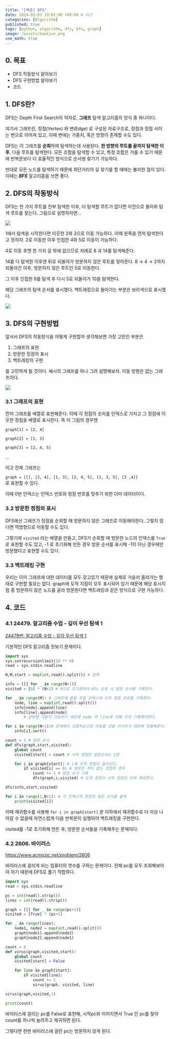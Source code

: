```yaml
---
title: "[백준] DFS"
date: 2024-03-03 19:01:00 +09:00 # 시간
categories: [Algorithm]
published: true
tags: [python, algorithm, dfs, bfs, graph]
image: /assets/baekjun.png
use_math: true
---
```

## 0. 목표

- DFS 작동방식 알아보기
- DFS 구현방법 알아보기
- 코드

## 1. DFS란?

DFS는 Depth First Search의 약자로, **그래프** 탐색 알고리즘의 방식 중 하나이다.

여기서 그래프란, 정점(Vertex) 와 변(Edge) 로 구성된 자료구조로, 정점과 정점 사이는 변으로 이어져 있고, 이때 변에는 가중치, 혹은 방향이 존재할 수도 있다.

DFS는 이 그래프를 **순회**하여 탐색하는데 사용된다. **한 방향의 루트를 끝까지 탐색한 이후**, 다음 루트를 탐색한다. 모든 조합을 탐색할 수 있고, 특정 조합은 거를 수 있기 때문에 반복문보다 더 효율적인 방식으로 순서쌍 찾기가 가능하다.

반대로 모든 노드를 탐색하기 때문에 최단거리의 길 찾기를 할 때에는 불리한 점이 있다. 이때는 ***BFS*** 알고리즘을 쓰면 좋다.

## 2. DFS의 작동방식

DFS는 한 가지 루트를 전부 탐색한 이후, 더 탐색할 루트가 없다면 이전으로 돌아와 탐색 루트를 찾는다. 그림으로 설명하자면…

![](/assets/dfs1.jpeg)

1에서 탐색을 시작한다면 이웃한 2와 3으로 이동 가능하다. 이때 왼쪽을 먼저 탐색한다고 정하자. 2로 이동한 이후 인접한 4와 5로 이동이 가능하다. 

4로 이동 후엔 한 가지 길 밖에 없으므로 차례로 8 과 14를 탐색해준다.

14를 다 탐색한 이후엔 뒤로 되돌아가 방문하지 않은 루트를 찾아준다. 8 → 4 → 2까지 되돌아간 이후, 방문하지 않은 루트인 5로 이동한다. 

그 이후 인접한 9를 탐색 후 다시 5로 되돌아가 10을 탐색한다.

해당 그래프의 탐색 순서를 표시했다. 백트래킹으로 돌아가는 부분은 보라색으로 표시했다.

![](/assets/dfs2.jpeg)

## 3. DFS의 구현방법

앞서서 DFS의 작동방식을 어떻게 구현할까 생각해보면 가장 고민인 부분은

1. 그래프의 표현
2. 방문한 정점의 표시
3. 백트래킹의 구현

를 고민하게 될 것이다. 예시의 그래프를 하나 그려 설명해보자. 이동 방향은 없는 그래프이다.

![](/assets/dfs3.jpeg)

### 3.1 그래프의 표현

먼저 그래프를 배열로 표현해준다. 이때 각 정점의 숫자를 인덱스로 가지고 그 정점에 이웃한 정점을 배열로 표시한다. 즉 이 그림의 경우엔

`graph[1] = [2, 4]`

`graph[2] = [1, 3]`

`graph[3] = [2, 4, 5]`

…

이고 전체 그래프는

`graph = [[], [2, 4], [1, 3], [2, 4, 5], [1, 3, 5], [3 ,4]]`    
로 표현할 수 있다.

이때 0번 인덱스는 인덱스 번호와 정점 번호를 맞추기 위한 더미 데이터이다.

### 3.2 방문한 정점의 표시

DFS에선 그래프가 정점을 순회할 때 방문하지 않은 그래프로 이동해야한다. 그렇지 않다면 역방향으로 이동할 수도 있다.

그렇기에 `visited` 라는 배열을 만들고, DFS가 순회할 때 방문한 노드의 인덱스를 `True`로 표현할 수도 있고, -1 로 초기화해 만든 경우 방문 순서를 표시해 -1이 아닌 경우에만 방문했다고 표현할 수도 있다.

### 3.3 백트래킹 구현

우리는 이미 그래프에 대한 데이터를 모두 갖고있기 때문에 실제로 거슬러 올라가는 형태로 구현할 필요는 없다. graph에 도착 지점이 모두 표시되어 있기 때문에 해당 표시지점 중 방문하지 않은 노드를 골라 방문한다면 백트래킹과 같은 방식으로 구현 가능하다.

## 4. 코드

### 4.1 24479. **알고리즘 수업 - 깊이 우선 탐색 1**

[24479번: 알고리즘 수업 - 깊이 우선 탐색 1](https://www.acmicpc.net/problem/24479)

기본적인 DFS 알고리즘 맛보기 문제이다.

```python
import sys
sys.setrecursionlimit(10 ** 6)
read = sys.stdin.readline

N,M,start = map(int,read().split()) # 입력

info = [[] for _ in range(N+1)]
visited = [0] * (N+1) # 0으로 초기화하여 dfs 순회 시 방문 순서를 기록한다.

for _ in range(M): # 그래프에 출발 지점 인덱스에 도착 정점 번호를 기록한다.
    node, line = map(int,read().split())
    info[node].append(line)
    info[line].append(node)
		# 양방향 이동가 가능하기 때문에 node 와 line에 대해 각각 기록해야한다.

for i in range(N+1):# 문제에서 오름차순으로 이동할 것을 지시하기 때문에 정렬해준다.
    info[i].sort()

count = 1 # 방문 순서
def dfs(graph,start,visited):
    global count
    visited[start] = count # 시작 정점의 방문순서는 1번

    for i in graph[start]: # i에 도착 정점이 들어간다.
        if visited[i] == 0: # 방문한 적이 없는 정점의 경우
            count += 1 # 방문 순서 기록
            dfs(graph,i,visited) # 도착 정점이 시작 정점이 되게 재귀한다.

dfs(info,start,visited)

for i in range(1,N+1): # 각 인덱스의 정점의 방문 순서를 출력
    print(visited[i])
```

이때 재귀함수를 사용해 `for i in graph[start]` 문 이하에서 재귀함수로 더 이상 나아갈 수 없을때 자연스럽게 다음 반복문이 실행되어 백트래킹을 구현한다.

visited를 -1로 초기화해 만든 후, 방문한 순서들을 기록해주는 문제이다.

### 4.2 2606. **바이러스**

https://www.acmicpc.net/problem/2606

바이러스에 걸리게 되는 컴퓨터의 갯수를 구하는 문제이다. 전체 pc를 모두 조회해보아야 하기 때문에 DFS로 풀기 적합하다.

```python
import sys
read = sys.stdin.readline

pc = int(read().strip())
lines = int(read().strip())

graph = [[] for _ in range(pc+1)]
visited = [True] * (pc+1)

for _ in range(lines):
    node1, node2 = map(int,read().split())
    graph[node1].append(node2)
    graph[node2].append(node1)

count = 0
def virus(graph,visited,start):
    global count
    visited[start] = False

    for line in graph[start]:
        if visited[line]:
            count += 1
            virus(graph, visited, line)    

virus(graph,visited,1)

print(count)
```

바이러스에 걸리는 pc를 False로 표현해, 시작pc와 이어지면서 True 인 pc를 찾아 count를 하나씩 늘려주고 재귀하면 된다. 

그렇다면 한번 바이러스에 걸린 pc는 방문하지 않게 된다.

